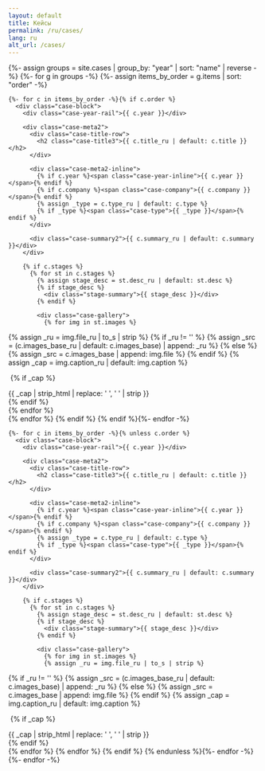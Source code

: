 ```yaml
---
layout: default
title: Кейсы
permalink: /ru/cases/
lang: ru
alt_url: /cases/
---
```


<div class="featured-cases">
  {%- assign groups = site.cases | group_by: "year" | sort: "name" | reverse -%}
  {%- for g in groups -%}
    {%- assign items_by_order = g.items | sort: "order" -%}

    {%- for c in items_by_order -%}{% if c.order %}
      <div class="case-block">
        <div class="case-year-rail">{{ c.year }}</div>

        <div class="case-meta2">
          <div class="case-title-row">
            <h2 class="case-title3">{{ c.title_ru | default: c.title }}</h2>
          </div>

          <div class="case-meta2-inline">
            {% if c.year %}<span class="case-year-inline">{{ c.year }}</span>{% endif %}
            {% if c.company %}<span class="case-company">{{ c.company }}</span>{% endif %}
            {% assign _type = c.type_ru | default: c.type %}
            {% if _type %}<span class="case-type">{{ _type }}</span>{% endif %}
          </div>

          <div class="case-summary2">{{ c.summary_ru | default: c.summary }}</div>
        </div>

        {% if c.stages %}
          {% for st in c.stages %}
            {% assign stage_desc = st.desc_ru | default: st.desc %}
            {% if stage_desc %}
              <div class="stage-summary">{{ stage_desc }}</div>
            {% endif %}

            <div class="case-gallery">
              {% for img in st.images %}
{% assign _ru = img.file_ru | to_s | strip %}
{% if _ru != '' %}
  {% assign _src = (c.images_base_ru | default: c.images_base) | append: _ru %}
{% else %}
  {% assign _src = c.images_base | append: img.file %}
{% endif %}
{% assign _cap = img.caption_ru | default: img.caption %}
                <div class="case-gallery-item">
                  <img class="case-thumb2 lazy-img" data-src="{{ site.baseurl }}{{ _src }}" alt="">
                  {% if _cap %}
  <div class="case-thumb-caption"
       title="{{ _cap | strip_html | replace: '&nbsp;', ' ' | strip }}">
    {{ _cap | strip_html | replace: '&nbsp;', ' ' | strip }}
  </div>
{% endif %}
                </div>
              {% endfor %}
            </div>
          {% endfor %}
        {% endif %}
      </div>
    {% endif %}{%- endfor -%}

    {%- for c in items_by_order -%}{% unless c.order %}
      <div class="case-block">
        <div class="case-year-rail">{{ c.year }}</div>

        <div class="case-meta2">
          <div class="case-title-row">
            <h2 class="case-title3">{{ c.title_ru | default: c.title }}</h2>
          </div>

          <div class="case-meta2-inline">
            {% if c.year %}<span class="case-year-inline">{{ c.year }}</span>{% endif %}
            {% if c.company %}<span class="case-company">{{ c.company }}</span>{% endif %}
            {% assign _type = c.type_ru | default: c.type %}
            {% if _type %}<span class="case-type">{{ _type }}</span>{% endif %}
          </div>

          <div class="case-summary2">{{ c.summary_ru | default: c.summary }}</div>
        </div>

        {% if c.stages %}
          {% for st in c.stages %}
            {% assign stage_desc = st.desc_ru | default: st.desc %}
            {% if stage_desc %}
              <div class="stage-summary">{{ stage_desc }}</div>
            {% endif %}

            <div class="case-gallery">
              {% for img in st.images %}
              {% assign _ru = img.file_ru | to_s | strip %}
{% if _ru != '' %}
  {% assign _src = (c.images_base_ru | default: c.images_base) | append: _ru %}
{% else %}
  {% assign _src = c.images_base | append: img.file %}
{% endif %}
{% assign _cap = img.caption_ru | default: img.caption %}
                <div class="case-gallery-item">
                  <img class="case-thumb2 lazy-img" data-src="{{ site.baseurl }}{{ _src }}" alt="">
                  {% if _cap %}
  <div class="case-thumb-caption"
       title="{{ _cap | strip_html | replace: '&nbsp;', ' ' | strip }}">
    {{ _cap | strip_html | replace: '&nbsp;', ' ' | strip }}
  </div>
{% endif %}
                </div>
              {% endfor %}
            </div>
          {% endfor %}
        {% endif %}
      </div>
    {% endunless %}{%- endfor -%}
  {%- endfor -%}
</div>
